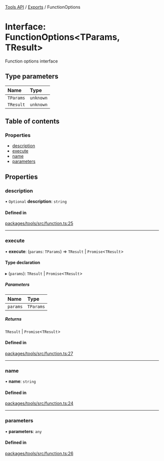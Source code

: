 [Tools API](../../) / [Exports](../modules) / FunctionOptions

# Interface: FunctionOptions\<TParams, TResult\>

Function options interface

## Type parameters

| Name | Type |
| :------ | :------ |
| `TParams` | `unknown` |
| `TResult` | `unknown` |

## Table of contents

### Properties

- [description](FunctionOptions#description)
- [execute](FunctionOptions#execute)
- [name](FunctionOptions#name)
- [parameters](FunctionOptions#parameters)

## Properties

### description

• `Optional` **description**: `string`

#### Defined in

[packages/tools/src/function.ts:25](https://github.com/woojubb/robota/blob/67406abb83c9116fb1693a24e5876025b7fb3063/packages/tools/src/function.ts#L25)

___

### execute

• **execute**: (`params`: `TParams`) => `TResult` \| `Promise`\<`TResult`\>

#### Type declaration

▸ (`params`): `TResult` \| `Promise`\<`TResult`\>

##### Parameters

| Name | Type |
| :------ | :------ |
| `params` | `TParams` |

##### Returns

`TResult` \| `Promise`\<`TResult`\>

#### Defined in

[packages/tools/src/function.ts:27](https://github.com/woojubb/robota/blob/67406abb83c9116fb1693a24e5876025b7fb3063/packages/tools/src/function.ts#L27)

___

### name

• **name**: `string`

#### Defined in

[packages/tools/src/function.ts:24](https://github.com/woojubb/robota/blob/67406abb83c9116fb1693a24e5876025b7fb3063/packages/tools/src/function.ts#L24)

___

### parameters

• **parameters**: `any`

#### Defined in

[packages/tools/src/function.ts:26](https://github.com/woojubb/robota/blob/67406abb83c9116fb1693a24e5876025b7fb3063/packages/tools/src/function.ts#L26)
